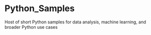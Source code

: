 # Python_Samples
Host of short Python samples for data analysis, machine learning, and broader Python use cases 
